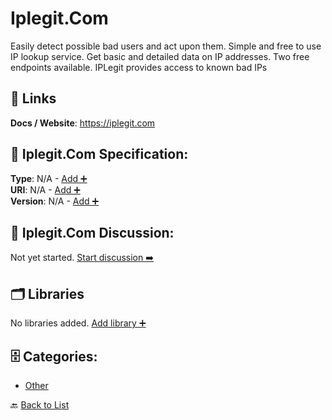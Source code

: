 # Iplegit.Com

Easily detect possible bad users and act upon them. Simple and free to use IP lookup service. Get basic and detailed data on IP addresses. Two free endpoints available. IPLegit provides access to known bad IPs

##  🔗 Links
**Docs / Website**: https://iplegit.com

## 🧬 Iplegit.Com Specification:
**Type**: N/A - [Add ➕](https://github.com/apis-list/apis-list/edit/main/apis.yaml#L10521)  
**URI**: N/A - [Add ➕](https://github.com/apis-list/apis-list/edit/main/apis.yaml#L10521)  
**Version**: N/A - [Add ➕](https://github.com/apis-list/apis-list/edit/main/apis.yaml#L10521)

## 💬 Iplegit.Com Discussion:
Not yet started. [Start discussion ➡️](https://github.com/apis-list/apis-list/discussions/new)

## 🗂️ Libraries

No libraries added. [Add library ➕](https://github.com/apis-list/apis-list/edit/main/apis.yaml#L10521)    


## 🗄️ Categories:
- [Other](https://github.com/apis-list/apis-list#other-)

🔙  [Back to List](https://github.com/apis-list/apis-list)
